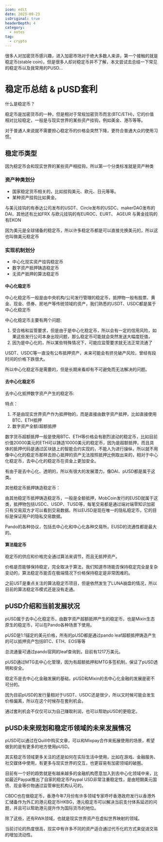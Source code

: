```yaml
---
icon: edit
date: 2023-09-23
isOriginal: true
headerDepth: 4
category:
  - notes
tag:
  - crypto
---
```


很多人对加密货币感兴趣，进入加密市场对于绝大多数人来讲，第一个接触的就是稳定币(stable coin)，但是很多人却对稳定币并不了解，本文尝试去总结一下常见的稳定币以及我常用的PUSD...

<!-- more -->

# 稳定币总结 & pUSD套利

什么是稳定币？

稳定币是加密货币的一种，但是相对于常规加密货币而言(BTC/ETH)，它的价值相对比较稳定，一般是与现实世界的某些资产挂钩，例如美金、港币等等。

对于普通人来说就不需要担心稳定币的价格会突然下降，更符合普通大众的使用习惯。

## 稳定币类型

因为稳定币会和现实世界的某些资产相挂钩，所以第一个分类标准就是资产种类

### 资产种类划分

- 国家稳定货币相关的，比如挂钩美元、欧元、日元等等。
- 某种资产挂钩比如黄金。


与美元挂钩的有泰达公司发布的USDT、Circle发布的USDC、makerDAO发布的DAI、其他还有比如FRX
与欧元挂钩的有EUROC、EURT、 AGEUR
与黄金挂钩的有EKON

因为美元是全球储备的稳定币，所以许多稳定币都是可以直接兑换美元的，所以这也叫做美元稳定币

### 实现机制划分

- 中心化现实资产挂钩稳定币
- 数字资产抵押铸造稳定币
- 无资产抵押的算法稳定币

#### 中心化稳定币

中心化稳定币一般是由中央机构/公司发行管理的稳定币，抵押物一般有股票、黄金、现金、债券、房地产等传统领域的资产，我们熟悉的USDT、USDC都是属于中心化稳定币

中心化稳定币主要有两个问题:
1. 受合格和监管要求，但是由于是中心化稳定币，所以会有一定的信用风险，如果这些发行公司本身出现问题，那么稳定币可能就会突然发送大幅度贬值，
2. 因为是中心化的，所以某些特殊情况下，可能应监管要求就无法正常流通了

USDT、USDC等一直没有公布抵押资产，未来可能会有挤兑破产风险，曾经有段时间的价格下跌很大。

所以中心化稳定币是需要的，但是长期来看却有不可避免而无法解决的问题。

#### 去中心化稳定币

去中心化抵押数字资产产生的稳定币:

特点：
1. 不是由现实世界资产作为抵押物的，而是直接由数字资产抵押，比如直接使用BTC、ETH抵押
2. 数字资产全额/超额抵押

数字货币超额抵押一般是使用BTC、ETH等价格会有剧烈波动的稳定币，比如目前价值20000美元的ETH可以铸造10000美元的稳定币，因为是超额抵押，而且具体的抵押代码是通过区块链上的智能合约实现的，不能人为进行操纵，所以就不用像中心化的稳定币那样去担心抵押的资产无法按照抵押比例取出来的，相对于中心化稳定币，去中心化的稳定币在资金上更加安全。

有由于是去中心化、透明的，所以有很大的发展潜力，像DAI、pUSD都是属于这类。

其他稳定币抵押铸造稳定币：

由其他稳定币抵押铸造稳定币，一般是全额抵押，MobCoin发行的EUSD就属于这类，抵押物包括USDC、USDP、TUSD等，每笔交易都是通过端对端零知识加密只有交易双方才可以看到交易数据。所以EUSD是现在唯一的隐私稳定币，它的目标是保证用户的隐私交易数据。

Pando的各种协议，包括去中心化和中心化各种交易所，EUSD的流通性都是最大的。

#### 算法稳定币

稳定币的供应和价格完全通过算法来调节，而且无抵押资产。

价格是否能够保持稳定，完全取决于算法，我们知道市场能否保持稳定完全是复杂变动的，算法稳定币能否在极端情况下价格保持稳定是非常困难的。

之前UST是重点关注的算法稳定币项目，但是依然发生了LUNA崩盘的情况，所以目前的算法稳定币模式还是没有走通。

## pUSD介绍和当前发展状况

pUSD属于去中心化稳定币，由数字资产超额抵押产生的稳定币，也是Mixin生态原生的稳定币，可以在Pando各种场景下使用。

pUSD是1:1锚定的美元价格，所有的pUSD都是通过pando leaf超额抵押铸造产生的可以抵押资产包括BTC、ETH、EOS等等

总流通量可通过pando官网的leaf查询到，目前有1217万美元。

pUSD通过MTG去中心化管理，因为有超额抵押和MTG多签机制，保证了pUSD透明和安全。

稳定币是去中心化金融发展的基础，pUSD和Mixin的去中心化金融的发展是密不可分的。

因为目前pUSD的发行量相对于USDT、USDC还是很少，所以又时候可能会发生价格偏离，所以在这个时候存在套利机会。

通过套利机会不仅仅可以为自己赚取利润，也可以帮助pUSD的更稳定。

## pUSD未来规划和稳定币领域的未来发展情况

pUSD可以通过在Quill中购买文章，可以和Mixpay合作来拓展使用的场景，希望做到的是有更多的地方使用pUSD。 

其实稳定币领域更多关注的还是如何在实际生活中使用，比如在游戏、金融服务、社交媒体中使用，有更多与现实世界的交互，也更容易有加密领域的破圈。

目前有一个好的趋势就是有越来越多的金融机构愿意加入到去中心化领域中来，比如最近Paypal推出了自家的稳定币Paypal USD非常注重稳定性，是由短期美元国债、现金等价物通过监管审批机构认可的。

CBDC也在做稳定币，香港今年7月份有许多领域专家呼吁香港政府发行以香港外汇储备作为外汇的港元稳定币HKBG，港元稳定币可以解决当前支付体系延迟的问题，并且可以帮助港元提升作为国际货币的地位。

除了这些，还有RWA领域，也就是现实世界资产在虚拟世界映射的领域。

当前讨论的热度很高，现实中有许多不同的资产适合通过代币化的方式来促进交易的增加流动性。
